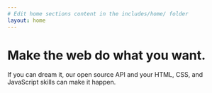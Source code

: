 ```yaml
---
# Edit home sections content in the includes/home/ folder
layout: home
---
```


# Make the web do what you want.
If you can dream it, our open source API and your HTML, CSS, and JavaScript skills can make it happen.